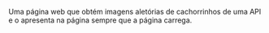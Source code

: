  Uma página web que obtém imagens aletórias de cachorrinhos de uma API e o apresenta na página sempre que a página carrega.
